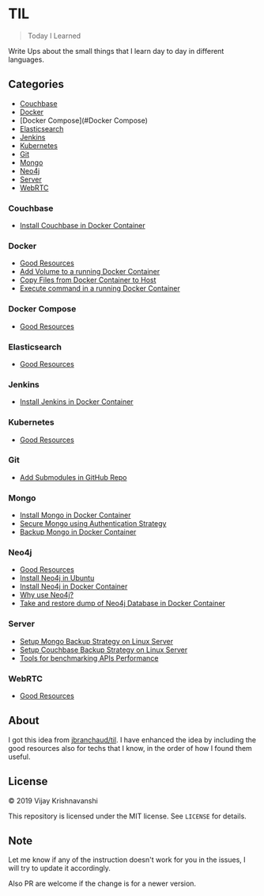 # TIL

> Today I Learned

Write Ups about the small things that I learn day to day in different languages.

## Categories

* [Couchbase](#Couchbase)
* [Docker](#Docker)
* [Docker Compose](#Docker Compose)
* [Elasticsearch](#Elasticsearch)
* [Jenkins](#Jenkins)
* [Kubernetes](#Kubernetes)
* [Git](#Git)
* [Mongo](#Mongo)
* [Neo4j](#Neo4j)
* [Server](#Server)
* [WebRTC](#WebRTC)

### Couchbase

* [Install Couchbase in Docker Container](couchbase/install-couchbase-in-a-docker-container.md)

### Docker

* [Good Resources](docker/good-resources.md)
* [Add Volume to a running Docker Container](docker/addadd-volume-to-running-docker-container.md)
* [Copy Files from Docker Container to Host](docker/copy-files-from-docker-container-to-host.md )
* [Execute command in a running Docker Container](docker/execute-command-inside-docker-container.md)

### Docker Compose

* [Good Resources](docker-compose/good-resources.md)

### Elasticsearch

* [Good Resources](elasticsearch/good-resources.md)

### Jenkins

* [Install Jenkins in Docker Container](jenkins/install-jenkins-in-docker-container.md)

### Kubernetes

* [Good Resources](kubernetes/good-resources.md)

### Git

* [Add Submodules in GitHub Repo](git/add-submodules-in-github-repo.md)

### Mongo

* [Install Mongo in Docker Container](mongo/install-mongo-in-a-docker-container.md)
* [Secure Mongo using Authentication Strategy](mongo/secure-mongo-using-authentication-strategy.md)
* [Backup Mongo in Docker Container](mongo/backup-mongo-in-a-docker-container.md)

### Neo4j

* [Good Resources](neo4j/good-resources.md)
* [Install Neo4j in Ubuntu](neo4j/install-neo4j-in-ubuntu.md)
* [Install Neo4j in Docker Container](neo4j/install-neo4j-in-docker-container.md)
* [Why use Neo4j?](neo4j/why-use-neo4j.md)
* [Take and restore dump of Neo4j Database in Docker Container](neo4j/take-and-restore-dump-in-neo4j-docker-container.md)

### Server

* [Setup Mongo Backup Strategy on Linux Server](server/setup-mongo-backup-strategy-on-linux-server.md)
* [Setup Couchbase Backup Strategy on Linux Server](server/setup-couchbase-backup-strategy-on-linux-server.md)
* [Tools for benchmarking APIs Performance](server/tools-to-benchmark-apis-performance.md)

### WebRTC

* [Good Resources](webRTC/good-resources.md)

## About

I got this idea from
[jbranchaud/til](https://github.com/jbranchaud/til). I have enhanced the idea by including the good resources also for techs that I know, in the order of how I found them useful.

## License

&copy; 2019 Vijay Krishnavanshi

This repository is licensed under the MIT license. See `LICENSE` for
details.

## Note

Let me know if any of the instruction doesn't work for you in the issues, I will try to update it accordingly.

Also PR are welcome if the change is for a newer version.
